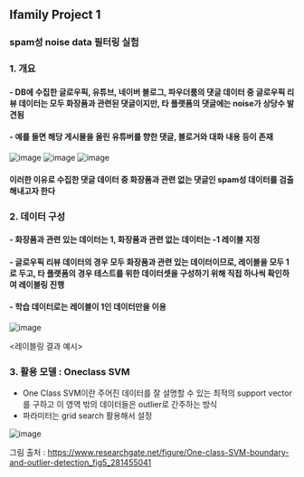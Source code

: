 ## Ifamily Project 1 
### spam성 noise data 필터링 실험

### 1. 개요
#### -  DB에 수집한 글로우픽, 유튜브, 네이버 블로그, 파우더룸의 댓글 데이터 중 글로우픽 리뷰 데이터는 모두 화장품과 관련된 댓글이지만, 타 플랫폼의 댓글에는 noise가 상당수 발견됨
#### -  예를 들면 해당 게시물을 올린 유튜버를 향한 댓글, 블로거와 대화 내용 등이 존재 

![image](https://user-images.githubusercontent.com/60679596/139695908-0751db33-255c-46d1-aa23-df3e4f38d1bd.png)
![image](https://user-images.githubusercontent.com/60679596/139695918-0569dae6-5c94-4a5a-b185-9d4e1932b2ff.png)
![image](https://user-images.githubusercontent.com/60679596/139695926-13ae2a67-e57f-4406-ba4c-39c3bbfbb8be.png)

#### 이러한 이유로 수집한 댓글 데이터 중 화장품과 관련 없는 댓글인 spam성 데이터를 검출해내고자 한다 

###

### 2. 데이터 구성 
#### - 화장품과 관련 있는 데이터는 1, 화장품과 관련 없는 데이터는 -1  레이블 지정
#### - 글로우픽 리뷰 데이터의 경우 모두 화장품과 관련 있는 데이터이므로, 레이블을 모두 1로 두고, 타 플랫폼의 경우 테스트를 위한 데이터셋을 구성하기 위해 직접 하나씩 확인하여 레이블링 진행
#### - 학습 데이터로는 레이블이 1인 데이터만을 이용


![image](https://user-images.githubusercontent.com/60679596/139696345-da2ce5c0-5737-4305-935a-4789a4063f8b.png)

<레이블링 결과 예시>



### 3. 활용 모델 : Oneclass SVM
- One Class SVM이란 주어진 데이터를 잘 설명할 수 있는 최적의 support vector를 구하고 이 영역 밖의 데이터들은 outlier로 간주하는 방식
- 파라미터는 grid search 활용해서 설정

![image](https://user-images.githubusercontent.com/60679596/146883204-31a67838-1424-4599-b852-064ac088a1db.png)


그림 출처 : https://www.researchgate.net/figure/One-class-SVM-boundary-and-outlier-detection_fig5_281455041
